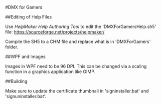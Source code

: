 #DMX for Gamers

##Editing of Help Files

Use *HelpMaker Help Authoring Tool* to edit the 'DMXForGamersHelp.sh5' file: https://sourceforge.net/projects/helpmaker/

Compile the SH5 to a CHM file and replace what is in 'DMXForGamers' folder.

##WPF and Images

Images in WPF need to be 96 DPI. This can be changed via a scaling function in a graphics application like GIMP.

##Building

Make sure to update the certificate thumbnail in 'signinstaller.bat' and 'signuninstaller.bat'.